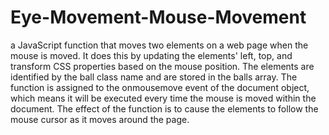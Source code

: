 # Eye-Movement-Mouse-Movement
a JavaScript function that moves two elements on a web page when the mouse is moved. It does this by updating the elements' left, top, and transform CSS properties based on the mouse position. The elements are identified by the ball class name and are stored in the balls array. The function is assigned to the onmousemove event of the document object, which means it will be executed every time the mouse is moved within the document. The effect of the function is to cause the elements to follow the mouse cursor as it moves around the page.
